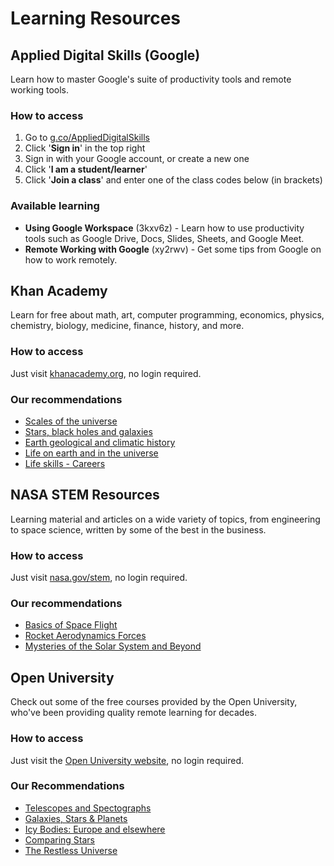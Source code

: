 # Learning Resources

## Applied Digital Skills \(Google\)

Learn how to master Google's suite of productivity tools and remote working tools.

### How to access

1. Go to [g.co/AppliedDigitalSkills](https://applieddigitalskills.withgoogle.com/)
2. Click '**Sign in**' in the top right
3. Sign in with your Google account, or create a new one
4. Click '**I am a student/learner**'
5. Click '**Join a class**' and enter one of the class codes below \(in brackets\)

### Available learning

* **Using Google Workspace** \(3kxv6z\) - Learn how to use productivity tools such as Google Drive, Docs, Slides, Sheets, and Google Meet.
* **Remote Working with Google** \(xy2rwv\) - Get some tips from Google on how to work remotely.

## Khan Academy

Learn for free about math, art, computer programming, economics, physics, chemistry, biology, medicine, finance, history, and more.

### How to access

Just visit [khanacademy.org](https://www.khanacademy.org), no login required.

### Our recommendations

* [Scales of the universe](https://www.khanacademy.org/science/cosmology-and-astronomy/universe-scale-topic)
* [Stars, black holes and galaxies](https://www.khanacademy.org/science/cosmology-and-astronomy/stellar-life-topic)
* [Earth geological and climatic history](https://www.khanacademy.org/science/cosmology-and-astronomy/earth-history-topic)
* [Life on earth and in the universe](https://www.khanacademy.org/science/cosmology-and-astronomy/life-earth-universe)
* [Life skills - Careers](https://www.khanacademy.org/college-careers-more/career-content)

## NASA STEM Resources

Learning material and articles on a wide variety of topics, from engineering to space science, written by some of the best in the business.

### How to access

Just visit [nasa.gov/stem](https://www.nasa.gov/stem), no login required.

### Our recommendations

* [Basics of Space Flight](https://solarsystem.nasa.gov/basics/)
* [Rocket Aerodynamics Forces](https://www.grc.nasa.gov/www/k-12/rocket/rktaero.html)
* [Mysteries of the Solar System and Beyond](https://www.jpl.nasa.gov/edu/learn/slideshow/mysteries-of-the-solar-system/)

## Open University

Check out some of the free courses provided by the Open University, who've been providing quality remote learning for decades.

### How to access

Just visit the [Open University website](https://www.open.edu/openlearn/free-courses/full-catalogue), no login required.

### Our Recommendations

* [Telescopes and Spectographs](https://www.open.edu/openlearn/science-maths-technology/telescopes-and-spectrographs/content-section-0?active-tab=description-tab)
* [Galaxies, Stars & Planets](https://www.open.edu/openlearn/science-maths-technology/galaxies-stars-and-planets/content-section-0?active-tab=description-tab)
* [Icy Bodies: Europe and elsewhere](https://www.open.edu/openlearn/science-maths-technology/icy-bodies-europa-and-elsewhere/content-section-0?active-tab=description-tab)
* [Comparing Stars](https://www.open.edu/openlearn/science-maths-technology/comparing-stars/content-section-0?active-tab=description-tab)
* [The Restless Universe](https://www.open.edu/openlearn/science-maths-technology/the-restless-universe/content-section-0?active-tab=description-tab)





